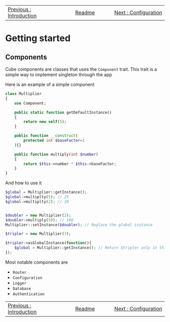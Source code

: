 <!-- menu --><table style='width:100%'><tr><td style='width: 33%'><div style="text-align: left"><a href="./101-introduction.md">Previous : Introduction</a></div></td><td style='width: 33%; text-align: center'><div style="Center"><a href="./README.md"> Readme</a></div></td><td style='width: 33%'><div style="text-align: right"><a href="./103-configuration.md">Next : Configuration</a></div></td></tr></table>


# Getting started

## Components

Cube components are classes that uses the `Component` trait. This trait
is a simple way to implement singleton through the app

Here is an example of a simple component

```php
class Multiplier
{
    use Component;

    public static function getDefaultInstance()
    {
        return new self(5);
    }

    public function __construct(
        protected int $baseFactor=1
    ){}

    public function multiply(int $number)
    {
        return $this->number * $this->baseFactor;
    }
}
```

And how to use it

```php
$global = Multiplier::getInstance();
$global->multiplty(5); // 25
$global->multiplty(2); // 10


$doubler = new Multiplier(2);
$doubler->multiply(50); // 100
Multiplier::setInstance($doubler); // Replace the global instance

$tripler = new Multiplier(3);

$tripler->asGlobalInstance(function(){
    $global = Multiplier::getInstance(); // Return $tripler only in this function
});
```

Most notable components are
- `Router`
- `Configuration`
- `Logger`
- `Database`
- `Authentication`


<!-- menu --><table style='width:100%'><tr><td style='width: 33%'><div style="text-align: left"><a href="./101-introduction.md">Previous : Introduction</a></div></td><td style='width: 33%; text-align: center'><div style="Center"><a href="./README.md"> Readme</a></div></td><td style='width: 33%'><div style="text-align: right"><a href="./103-configuration.md">Next : Configuration</a></div></td></tr></table>
